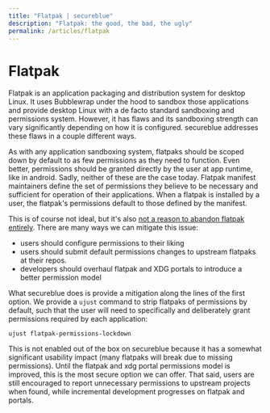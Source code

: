 ```yaml
---
title: "Flatpak | secureblue"
description: "Flatpak: the good, the bad, the ugly"
permalink: /articles/flatpak
---
```


# Flatpak

Flatpak is an application packaging and distribution system for desktop Linux. It uses Bubblewrap under the hood to sandbox those applications and provide desktop Linux with a de facto standard sandboxing and permissions system. However, it has flaws and its sandboxing strength can vary significantly depending on how it is configured. secureblue addresses these flaws in a couple different ways.

As with any application sandboxing system, flatpaks should be scoped down by default to as few permissions as they need to function. Even better, permissions should be granted directly by the user at app runtime, like in android. Sadly, neither of these are the case today. Flatpak manifest maintainers define the set of permissions they believe to be necessary and sufficient for operation of their applications. When a flatpak is installed by a user, the flatpak's permissions default to those defined by the manifest.

This is of course not ideal, but it's also [not a reason to abandon flatpak entirely](https://en.wikipedia.org/wiki/Perfect_is_the_enemy_of_good). There are many ways we can mitigate this issue: 

- users should configure permissions to their liking
- users should submit default permissions changes to upstream flatpaks at their repos.
- developers should overhaul flatpak and XDG portals to introduce a better permission model

What secureblue does is provide a mitigation along the lines of the first option. We provide a `ujust` command to strip flatpaks of permissions by default, such that the user will need to specifically and deliberately grant permissions required by each application:

```
ujust flatpak-permissions-lockdown
```

This is not enabled out of the box on secureblue because it has a somewhat significant usability impact (many flatpaks will break due to missing permissions). Until the flatpak and xdg portal permissions model is improved, this is the most secure option we can offer. That said, users are still encouraged to report unnecessary permissions to upstream projects when found, while incremental development progresses on flatpak and portals.
